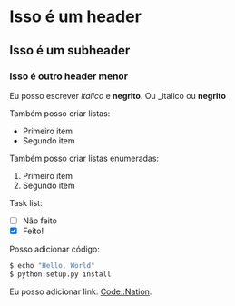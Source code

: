 # Isso é um header

## Isso é um subheader

### Isso é outro header menor

Eu posso escrever _italico_ e __negrito__. Ou _italico ou __negrito__

Também posso criar listas:

* Primeiro item
* Segundo item

Também posso criar listas enumeradas:

1. Primeiro item
2. Segundo item

Task list:

* [ ] Não feito
* [x] Feito!

Posso adicionar código:

```bash
$ echo "Hello, World"
$ python setup.py install

```

Eu posso adicionar link: [Code::Nation](https://codenation.dev).